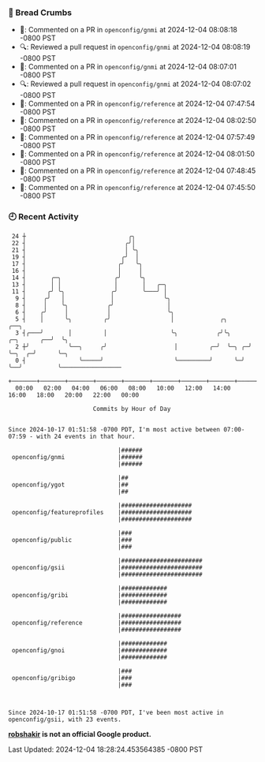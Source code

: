 ### 🍞 Bread Crumbs

 * 💬: Commented on a PR in  `openconfig/gnmi` at 2024-12-04 08:08:18 -0800 PST
 * 🔍: Reviewed a pull request in  `openconfig/gnmi` at 2024-12-04 08:08:19 -0800 PST
 * 💬: Commented on a PR in  `openconfig/gnmi` at 2024-12-04 08:07:01 -0800 PST
 * 🔍: Reviewed a pull request in  `openconfig/gnmi` at 2024-12-04 08:07:02 -0800 PST
 * 💬: Commented on a PR in  `openconfig/reference` at 2024-12-04 07:47:54 -0800 PST
 * 💬: Commented on a PR in  `openconfig/reference` at 2024-12-04 08:02:50 -0800 PST
 * 💬: Commented on a PR in  `openconfig/reference` at 2024-12-04 07:57:49 -0800 PST
 * 💬: Commented on a PR in  `openconfig/reference` at 2024-12-04 08:01:50 -0800 PST
 * 💬: Commented on a PR in  `openconfig/reference` at 2024-12-04 07:48:45 -0800 PST
 * 💬: Commented on a PR in  `openconfig/reference` at 2024-12-04 07:45:50 -0800 PST

### 🕘 Recent Activity
```
 24 ┼                             ╭╮
 22 ┤                            ╭╯│
 21 ┤                            │ ╰╮
 19 ┤                           ╭╯  │
 17 ┤                          ╭╯   ╰╮
 16 ┤                          │     │
 14 ┤       ╭─╮               ╭╯     ╰╮
 13 ┤       │ │               │       │   ╭─╮
 11 ┤      ╭╯ ╰╮             ╭╯       ╰───╯ │
  9 ┤     ╭╯   │             │              ╰╮
  8 ┤     │    ╰╮           ╭╯               │
  6 ┤    ╭╯     │           │                ╰╮
  5 ┤    │      ╰╮         ╭╯                 │             ╭╮                  ╭──╮
  3 ┤╭───╯       │         │                  ╰╮           ╭╯╰╮     ╭─╮      ╭──╯  ╰╮
  2 ┼╯           ╰──╮     ╭╯                   │         ╭─╯  ╰─╮ ╭─╯ ╰─╮  ╭─╯      ╰─╮
  0 ┤               ╰─────╯                    ╰─────────╯      ╰─╯     ╰──╯          ╰─────────────────
    +───────+───────+───────+───────+───────+───────+───────+───────+───────+───────+───────+───────+────
  00:00   02:00   04:00   06:00   08:00   10:00   12:00   14:00   16:00   18:00   20:00   22:00   00:00   

						Commits by Hour of Day


Since 2024-10-17 01:51:58 -0700 PDT, I'm most active between 07:00-07:59 - with 24 events in that hour.

```



```
                               |######
 openconfig/gnmi               |######
                               |######

                               |##
 openconfig/ygot               |##
                               |##

                               |####################
 openconfig/featureprofiles    |####################
                               |####################

                               |###
 openconfig/public             |###
                               |###

                               |#######################
 openconfig/gsii               |#######################
                               |#######################

                               |#############
 openconfig/gribi              |#############
                               |#############

                               |#################
 openconfig/reference          |#################
                               |#################

                               |#############
 openconfig/gnoi               |#############
                               |#############

                               |###
 openconfig/gribigo            |###
                               |###



Since 2024-10-17 01:51:58 -0700 PDT, I've been most active in openconfig/gsii, with 23 events.

```
**[robshakir](mailto:robjs@google.com) is not an official Google product.**  


Last Updated: 2024-12-04 18:28:24.453564385 -0800 PST
